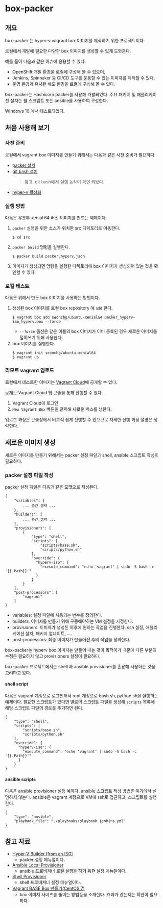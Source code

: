 # box-packer

## 개요
box-packer 는 hyper-v vagrant box 이미지를 제작하기 위한 프로젝트이다.

로컬에서 개발에 필요한 다양한 box 이미지를 생성할 수 있게 도와준다.

예를 들어 다음과 같은 이슈에 응용할 수 있다. 
* OpenShift 개발 환경을 로컬에 구성해 볼 수 있으며,
* Jenkins, Spinnaker 등 CI/CD 도구를 운용할 수 있는 이미지를 제작할 수 있다.
* 운영 환경과 유사한 배포 환경을 로컬에 구성해 볼 수 있다.

box-packer는 Hashicorp packer를 사용해 개발되었다.
주요 패키지 및 애플리케이션 설치는 쉘 스크립트 또는 ansible을 사용하여 구성한다.

Windows 10 에서 테스트되었다.

## 처음 사용해 보기

### 사전 준비
로컬에서 vagrant box 이미지를 만들기 위해서는 다음과 같은 사전 준비가 필요하다.
* [packer 설치](https://www.packer.io/downloads.html)
* [git bash 설치](https://git-scm.com/download/win)
  > 참고. git bash에서 실행 동작이 확인 되었다.
* [hyper-v 활성화](https://docs.microsoft.com/ko-kr/virtualization/hyper-v-on-windows/quick-start/enable-hyper-v)

### 실행 방법
다음은 우분투 xenial 64 버전 이미지를 만드는 예제이다. 
1. `packer` 실행을 위한 소스가 위치한 src 디렉토리로 이동한다.
   ```
   $ cd src
   ```
1. `packer build` 명령을 실행한다.
   ```
   $ packer build packer.hyperv.json
   ```
1. 이미지가 생성되면 명령을 실행한 디렉토리에 box 이미지가 생성되어 있는 것을 확인할 수 있다.

### 로컬 테스트
다음은 위에서 만든 box 이미지를 사용하는 방법이다.
1. 생성된 box 이미지를 로컬 box repository 에 `add` 한다.
   ```
   $ vagrant box add seonchg/ubuntu-xenial64 packer_hyperv-iso_hyperv.box --force
   ```
   * `--force` 옵션은 같은 이름의 box 이미지가 이미 등록된 경우 새로운 이미지를 덮어쓰기 위해 사용한다.
1. box 이미지를 실행한다.
   ```
   $ vagrant init seonchg/ubuntu-xenial64
   $ vagrant up
   ```

### 리모트 vagrant 업로드 
로컬에서 테스트한 이미지는 [Vagrant Cloud](https://app.vagrantup.com/)에 공개할 수 있다.

공개는 Vagrant Cloud 웹 콘솔을 통해 진행할 수 있다.

1. Vagrant Cloud에 로그인
1. `New Vagrant Box` 버튼을 클릭해 새로운 박스를 생한다.

업로드 과정은 콘솔상에서 비교적 쉽게 진행할 수 있으므로 자세한 진행 과정 설명은 생략한다.

## 새로운 이미지 생성

새로운 이미지를 만들기 위해서는 packer 설정 파일과 shell, ansible 스크립트 작성이 필요하다.

### packer 설정 파일 작성 

packer 설정 파일은 다음과 같은 포맷으로 작성된다.
```
{
    "variables": {
        ... 중간 생략 ...
    },
    "builders": [
        ... 중간 생략 ...
    ],
    "provisioners": [
        {
            "type": "shell",
            "scripts": [
                "scripts/base.sh",
                "scripts/python.sh"
            ],
            "override": {
              "hyperv-iso": {
                "execute_command": "echo 'vagrant' | sudo -S bash -c '{{.Path}}'"
              }
            }
        }
    ],
    "post-processors": [
        "vagrant"
    ]
}
```

* variables: 설정 파일에 사용되는 변수를 정의한다.
* builders: 이미지를 만들기 위해 구동해야하는 VM 설정을 지정한다. 
* provisioners: 이미지가 생성된 이후에 원하는 작업을 진행한다. ssh 설정, 애플리케이션 설치, 패키지 업데이트, ....
* post-processors: 최종 이미지가 만들어진 후의 작업을 정의한다.

box-packer는 hyperv box 이미지는 만들어 내는 것이 목적이기 때문에 다른 부분의 수정은 필요하지 않고 provisioners 설정이 필요하다.

box-packer 프로젝트에서는 shell 과 ansible provisioner를 혼용해 사용하는 것을 고려하고 있다.

#### shell script 
다음은 vagrant 계정으로 로그인해서 root 계정으로 bash.sh, python.sh을 실행하는 예제이다. 
필요한 스크립트가 있다면 별로의 스크립트 파일을 생성해 `scripts` 목록에 해당 스크립트 파일의 경로를 추가하면 된다.
```
{
    "type": "shell",
    "scripts": [
        "scripts/base.sh",
        "scripts/python.sh"
    ],
    "override": {
      "hyperv-iso": {
        "execute_command": "echo 'vagrant' | sudo -S bash -c '{{.Path}}'"
      }
    }
}
```
#### ansible scripts
다음은 ansible provisioner 설정 예이다.
ansible 스크립트 작성 방법은 여기에서 설명하지 않는다.
ansible은 vagrant 계정으로 VM에 ssh로 접근하고, 스크립트를 실행한다.
```
{
    "type": "ansible",
    "playbook_file": "./playbooks/playbook.jenkins.yml"
}
```

## 참고 자료
* [Hyper-V Builder (from an ISO)](https://www.packer.io/docs/builders/hyperv-iso.html)
  * packer 설정 메뉴얼이다.
* [Ansible Local Provisioner](https://www.packer.io/docs/provisioners/ansible-local.html)
  * ansible 프로비져너 로컬 실행을 하기 위한 설정 매뉴얼이다.
* [Shell Provisioner](https://www.packer.io/docs/provisioners/shell.html)
  * shell 프로비져너 설정 매뉴얼이다.
* [Vagrant BASE Box 만들기(CentOS 7)](https://blog.asamaru.net/2015/10/14/creating-a-vagrant-base-box/)
  * box 이미지 사이즈를 줄이는 방법등을 소개한다. 효과가 있는지는 확인이 필요하다.